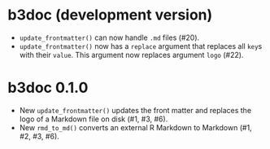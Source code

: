 # b3doc (development version)

* `update_frontmatter()` can now handle `.md` files (#20).
* `update_frontmatter()` now has a `replace` argument that replaces all `key`s with their `value`. This argument now replaces argument `logo` (#22).

# b3doc 0.1.0

* New `update_frontmatter()` updates the front matter and replaces the logo of a Markdown file on disk (#1, #3, #6).
* New `rmd_to_md()` converts an external R Markdown to Markdown (#1, #2, #3, #6).
